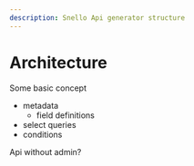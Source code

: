 ```yaml
---
description: Snello Api generator structure
---
```


# Architecture

Some basic concept

* metadata
  * field definitions
* select queries
* conditions

Api without admin?

